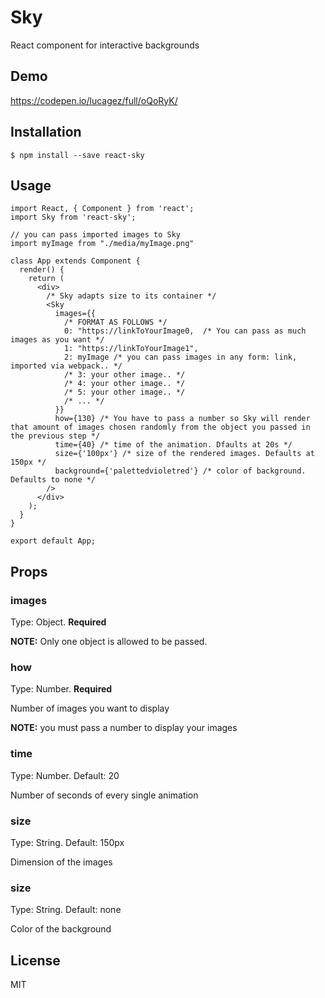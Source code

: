 # Sky

React component for interactive backgrounds

## Demo

https://codepen.io/lucagez/full/oQoRyK/

## Installation

```
$ npm install --save react-sky
```



## Usage

```react
import React, { Component } from 'react';
import Sky from 'react-sky';

// you can pass imported images to Sky
import myImage from "./media/myImage.png"

class App extends Component {
  render() {
    return (
      <div> 
        /* Sky adapts size to its container */
        <Sky 
          images={{
            /* FORMAT AS FOLLOWS */
            0: "https://linkToYourImage0,  /* You can pass as much images as you want */
            1: "https://linkToYourImage1",
            2: myImage /* you can pass images in any form: link, imported via webpack.. */
            /* 3: your other image.. */
            /* 4: your other image.. */
            /* 5: your other image.. */
            /* ... */
          }}
          how={130} /* You have to pass a number so Sky will render that amount of images chosen randomly from the object you passed in the previous step */
          time={40} /* time of the animation. Dfaults at 20s */
          size={'100px'} /* size of the rendered images. Defaults at 150px */
          background={'palettedvioletred'} /* color of background. Defaults to none */
        />
      </div>
    );
  }
}

export default App;
```



## Props

### images

Type: Object. **Required**

**NOTE:** Only one object is allowed to be passed.

### how

Type: Number. **Required**

Number of images you want to display

**NOTE:** you must pass a number to display your images

### time

Type: Number. Default: 20

Number of seconds of every single animation

### size

Type: String. Default: 150px

Dimension of the images 

### size

Type: String. Default: none

Color of the background 



## License

MIT